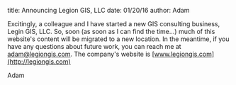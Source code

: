 title: Announcing Legion GIS, LLC
date: 01/20/16
author: Adam

Excitingly, a colleague and I have started a new GIS consulting business, Legin GIS, LLC. So, soon (as soon as I can find the time...) much of this website's content will be migrated to a new location. In the meantime, if you have any questions about future work, you can reach me at adam@legiongis.com. The company's website is [www.legiongis.com](http://legiongis.com)

Adam